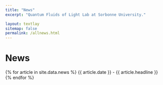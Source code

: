 ```yaml
---
title: "News"
excerpt: "Quantum Fluids of Light Lab at Sorbonne University."

layout: textlay
sitemap: false
permalink: /allnews.html
---
```


# News

{% for article in site.data.news %}
{{ article.date }} - {{ article.headline }}
{% endfor %}
